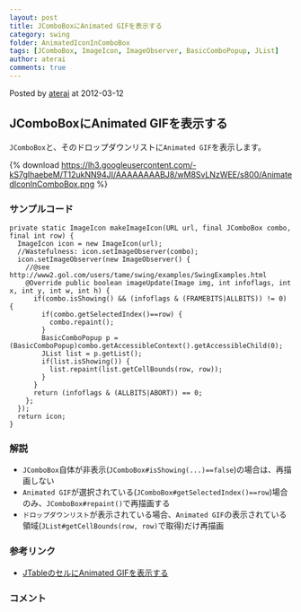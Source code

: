 ```yaml
---
layout: post
title: JComboBoxにAnimated GIFを表示する
category: swing
folder: AnimatedIconInComboBox
tags: [JComboBox, ImageIcon, ImageObserver, BasicComboPopup, JList]
author: aterai
comments: true
---
```


Posted by [aterai](http://terai.xrea.jp/aterai.html) at 2012-03-12

## JComboBoxにAnimated GIFを表示する
`JComboBox`と、そのドロップダウンリストに`Animated GIF`を表示します。


{% download https://lh3.googleusercontent.com/-kS7gIhaebeM/T12ukNN94JI/AAAAAAAABJ8/wM8SvLNzWEE/s800/AnimatedIconInComboBox.png %}

### サンプルコード
<pre class="prettyprint"><code>private static ImageIcon makeImageIcon(URL url, final JComboBox combo, final int row) {
  ImageIcon icon = new ImageIcon(url);
  //Wastefulness: icon.setImageObserver(combo);
  icon.setImageObserver(new ImageObserver() {
    //@see http://www2.gol.com/users/tame/swing/examples/SwingExamples.html
    @Override public boolean imageUpdate(Image img, int infoflags, int x, int y, int w, int h) {
      if(combo.isShowing() &amp;&amp; (infoflags &amp; (FRAMEBITS|ALLBITS)) != 0) {
        if(combo.getSelectedIndex()==row) {
          combo.repaint();
        }
        BasicComboPopup p = (BasicComboPopup)combo.getAccessibleContext().getAccessibleChild(0);
        JList list = p.getList();
        if(list.isShowing()) {
          list.repaint(list.getCellBounds(row, row));
        }
      }
      return (infoflags &amp; (ALLBITS|ABORT)) == 0;
    };
  });
  return icon;
}
</code></pre>

### 解説
- `JComboBox`自体が非表示(`JComboBox#isShowing(...)==false`)の場合は、再描画しない
- `Animated GIF`が選択されている(`JComboBox#getSelectedIndex()==row`)場合のみ、`JComboBox#repaint()`で再描画する
- `ドロップダウンリスト`が表示されている場合、`Animated GIF`の表示されている領域(`JList#getCellBounds(row, row)`で取得)だけ再描画

<!-- dummy comment line for breaking list -->

### 参考リンク
- [JTableのセルにAnimated GIFを表示する](http://terai.xrea.jp/Swing/AnimatedIconInTableCell.html)

<!-- dummy comment line for breaking list -->

### コメント
